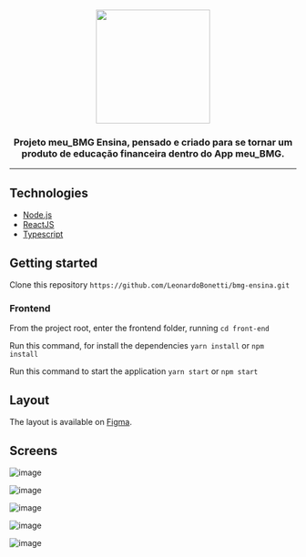 <h1 align="center">
    <img alt="" style="width:200px" title="" src="https://meu-bmg-ensina.netlify.app/static/media/logo.f5226704.png">
</h1>


<h3 align="center"> Projeto meu_BMG Ensina, pensado e criado para se tornar um produto de educação financeira dentro do App meu_BMG.</h3>


---

## Technologies

<ul>
    <li><a href="https://nodejs.org/en/">Node.js</a></li>
    <li><a href="https://reactjs.org/">ReactJS</a></li>
    <li><a href="https://www.typescriptlang.org/">Typescript</a></li>
</ul>

## Getting started

Clone this repository `https://github.com/LeonardoBonetti/bmg-ensina.git`

<h3> Frontend </h3>

From the project root, enter the frontend folder, running `cd front-end`

Run this command, for install the dependencies `yarn install` or `npm install`

Run this command to start the application `yarn start` or `npm start`

## Layout

The layout is available on [Figma](https://www.figma.com/proto/368rhXEjpqCTObyLnRgDgm/BMG-Hack?node-id=56%3A244&viewport=775%2C639%2C0.3535080850124359&scaling=scale-down).

## Screens
![image](https://i.imgur.com/cxeNTId.png)

![image](https://i.imgur.com/nD9fSXk.png)

![image](https://github.com/annaflavia-castro/be-the-hero/blob/master/images/new_incident.png)

![image](https://github.com/annaflavia-castro/be-the-hero/blob/master/images/incidents.png)

![image](https://github.com/annaflavia-castro/be-the-hero/blob/master/images/smartphone.png)
